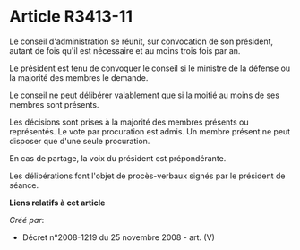 # Article R3413-11

Le conseil d'administration se réunit, sur convocation de son président, autant de fois qu'il est nécessaire et au moins
trois fois par an.

Le président est tenu de convoquer le conseil si le ministre de la défense ou la majorité des membres le demande.

Le conseil ne peut délibérer valablement que si la moitié au moins de ses membres sont présents.

Les décisions sont prises à la majorité des membres présents ou représentés. Le vote par procuration est admis. Un membre
présent ne peut disposer que d'une seule procuration.

En cas de partage, la voix du président est prépondérante.

Les délibérations font l'objet de procès-verbaux signés par le président de séance.

**Liens relatifs à cet article**

_Créé par_:

  - Décret n°2008-1219 du 25 novembre 2008 - art. (V)
